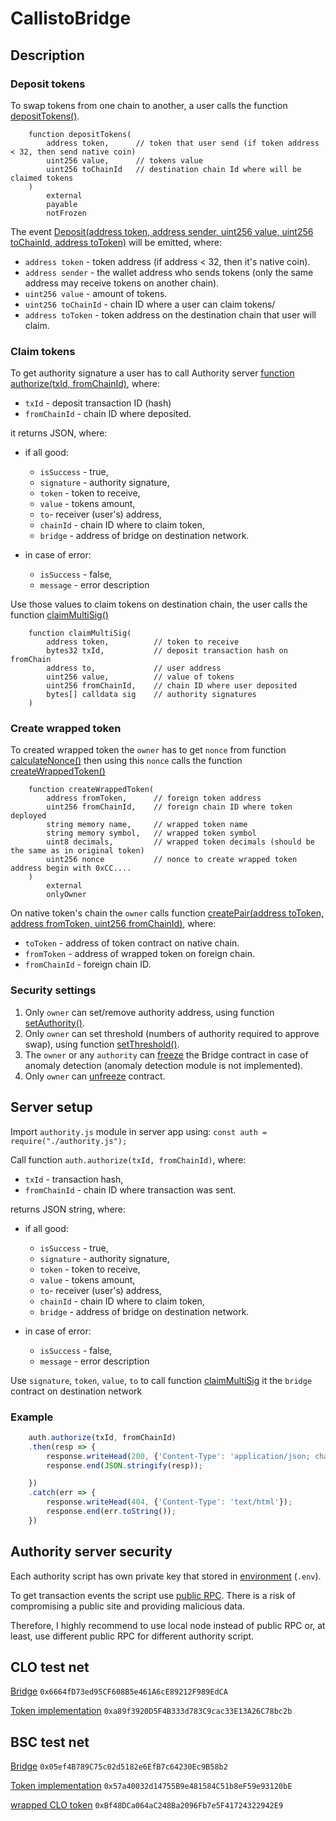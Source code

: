 # CallistoBridge

## Description

### Deposit tokens

To swap tokens from one chain to another, a user calls the function [depositTokens()](https://github.com/yuriy77k/CallistoBridge/blob/c5d066799821b87e260e45decf1bc40659ef573f/contracts/Bridge.sol#L299-L306). 
```Solidity
    function depositTokens(
        address token,      // token that user send (if token address < 32, then send native coin)
        uint256 value,      // tokens value
        uint256 toChainId   // destination chain Id where will be claimed tokens
    ) 
        external
        payable
        notFrozen
```

The event [Deposit(address token, address sender, uint256 value, uint256 toChainId, address toToken)](https://github.com/yuriy77k/CallistoBridge/blob/c5d066799821b87e260e45decf1bc40659ef573f/contracts/Bridge.sol#L182) will be emitted, where:
- `address token` - token address (if address < 32, then it's native coin).
- `address sender` - the wallet address who sends tokens (only the same address may receive tokens on another chain).
- `uint256 value` - amount of tokens.
- `uint256 toChainId` - chain ID where a user can claim tokens/
- `address toToken` - token address on the destination chain that user will claim.

### Claim tokens


To get authority signature a user has to call Authority server [function authorize(txId, fromChainId)](https://github.com/yuriy77k/CallistoBridge/blob/c5d066799821b87e260e45decf1bc40659ef573f/server/authority.js#L80), where: 
- `txId` - deposit transaction ID (hash) 
- `fromChainId` - chain ID where deposited.

it returns JSON, where:
* if all good:
  * `isSuccess` - true,
  * `signature` - authority signature,
  * `token` - token to receive,
  * `value` - tokens amount,
  * `to`- receiver (user's) address,
  * `chainId` - chain ID where to claim token,
  * `bridge` - address of bridge on destination network.

* in case of error: 
  * `isSuccess` - false,
  * `message` - error description

Use those values to claim tokens on destination chain, the user calls the function [claimMultiSig()](https://github.com/yuriy77k/CallistoBridge/blob/c5d066799821b87e260e45decf1bc40659ef573f/contracts/Bridge.sol#L344-L353)
```Solidity
    function claimMultiSig(
        address token,          // token to receive
        bytes32 txId,           // deposit transaction hash on fromChain 
        address to,             // user address
        uint256 value,          // value of tokens
        uint256 fromChainId,    // chain ID where user deposited
        bytes[] calldata sig    // authority signatures
    ) 
```

### Create wrapped token

To created wrapped token the `owner` has to get `nonce` from function [calculateNonce()](https://github.com/yuriy77k/CallistoBridge/blob/c5d066799821b87e260e45decf1bc40659ef573f/contracts/Bridge.sol#L257) then using this `nonce` calls the function [createWrappedToken()](https://github.com/yuriy77k/CallistoBridge/blob/c5d066799821b87e260e45decf1bc40659ef573f/contracts/Bridge.sol#L269-L278)
```Solidity
    function createWrappedToken(
        address fromToken,      // foreign token address
        uint256 fromChainId,    // foreign chain ID where token deployed
        string memory name,     // wrapped token name
        string memory symbol,   // wrapped token symbol
        uint8 decimals,         // wrapped token decimals (should be the same as in original token)
        uint256 nonce           // nonce to create wrapped token address begin with 0xCC.... 
    )
        external
        onlyOwner
```

On native token's chain the `owner` calls function [createPair(address toToken, address fromToken, uint256 fromChainId)](https://github.com/yuriy77k/CallistoBridge/blob/c5d066799821b87e260e45decf1bc40659ef573f/contracts/Bridge.sol#L292), where:
- `toToken` - address of token contract on native chain.
- `fromToken` - address of wrapped token on foreign chain.
- `fromChainId` - foreign chain ID.

### Security settings

1. Only `owner` can set/remove authority address, using function [setAuthority()](https://github.com/yuriy77k/CallistoBridge/blob/c5d066799821b87e260e45decf1bc40659ef573f/contracts/Bridge.sol#L219).
2. Only `owner` can set threshold (numbers of authority required to approve swap), using function [setThreshold()](https://github.com/yuriy77k/CallistoBridge/blob/c5d066799821b87e260e45decf1bc40659ef573f/contracts/Bridge.sol#L249-L250).
3. The `owner` or any `authority` can [freeze](https://github.com/yuriy77k/CallistoBridge/blob/c5d066799821b87e260e45decf1bc40659ef573f/contracts/Bridge.sol#L206) the Bridge contract in case of anomaly detection (anomaly detection module is not implemented).
4. Only `owner` can [unfreeze](https://github.com/yuriy77k/CallistoBridge/blob/c5d066799821b87e260e45decf1bc40659ef573f/contracts/Bridge.sol#L213) contract.




## Server setup

Import `authority.js` module in server app using: 
`const auth = require("./authority.js");`

Call function `auth.authorize(txId, fromChainId)`, where:
* `txId` - transaction hash, 
* `fromChainId` - chain ID where transaction was sent.


returns JSON string, where:
* if all good:
  * `isSuccess` - true,
  * `signature` - authority signature,
  * `token` - token to receive,
  * `value` - tokens amount,
  * `to`- receiver (user's) address,
  * `chainId` - chain ID where to claim token,
  * `bridge` - address of bridge on destination network.

* in case of error: 
  * `isSuccess` - false,
  * `message` - error description


Use `signature`, `token`, `value`, `to` to call function [claimMultiSig](https://github.com/yuriy77k/CallistoBridge/blob/5b4c6bef3415ff643e0f7b22f80470faf002f45e/contracts/Bridge.sol#L345-L352) it the `bridge` contract on destination network

### Example
```js
    auth.authorize(txId, fromChainId)
    .then(resp => {
        response.writeHead(200, {'Content-Type': 'application/json; charset=utf-8'});
        response.end(JSON.stringify(resp));

    })
    .catch(err => {
        response.writeHead(404, {'Content-Type': 'text/html'});
        response.end(err.toString());            
    })
```

## Authority server security

Each authority script has own private key that stored in [environment](https://github.com/yuriy77k/CallistoBridge/blob/5b4c6bef3415ff643e0f7b22f80470faf002f45e/server/authority.js#L47) (`.env`). 

To get transaction events the script use [public RPC](https://github.com/yuriy77k/CallistoBridge/blob/5b4c6bef3415ff643e0f7b22f80470faf002f45e/server/authority.js#L59-L64). There is a risk of compromising a public site and providing malicious data.

Therefore, I highly recommend to use local node instead of public RPC or, at least, use different public RPC for different authority script.

## CLO test net
[Bridge](https://testnet-explorer.callisto.network/address/0x6664fD73ed95CF608B5e461A6cE89212F989EdCA/contracts) `0x6664fD73ed95CF608B5e461A6cE89212F989EdCA`

[Token implementation](https://testnet-explorer.callisto.network/address/0xa89f3920D5F4B333d783C9cac33E13A26C78bc2b/contracts) `0xa89f3920D5F4B333d783C9cac33E13A26C78bc2b`


## BSC test net
[Bridge](https://testnet.bscscan.com/address/0x05ef4b789c75c02d5182e6efb7c64230ec9b58b2#code) `0x05ef4B789C75c02d5182e6EfB7c64230Ec9B58b2`

[Token implementation](https://testnet.bscscan.com/address/0x57a40032d14755b9e481584c51b8ef59e93120be#code) `0x57a40032d14755B9e481584C51b8eF59e93120bE`

[wrapped CLO token](https://testnet.bscscan.com/address/0xbf48dca064ac248ba2096fb7e5f41724322942e9#code) `0xBf48DCa064aC248Ba2096Fb7e5F41724322942E9`